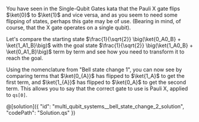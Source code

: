 You have seen in the Single-Qubit Gates kata that the Pauli X gate flips $\ket{0}$ to $\ket{1}$ and vice versa, and as you seem to need some flipping of states, perhaps this gate may be of use. (Bearing in mind, of course, that the X gate operates on a single qubit).

Let's compare the starting state $\frac{1}{\sqrt{2}} \big(\ket{0_A0_B} + \ket{1_A1_B}\big)$ with the goal state $\frac{1}{\sqrt{2}} \big(\ket{1_A0_B} + \ket{0_A1_B}\big)$ term by term and see how you need to transform it to reach the goal.

Using the nomenclature from "Bell state change  1", you can now see by comparing terms that $\ket{0_{A}}$ has flipped to $\ket{1_A}$ to get the first term, and $\ket{1_{A}}$ has flipped to $\ket{0_A}$ to get the second term. This allows you to say that the correct gate to use is Pauli X, applied to `qs[0]`.

@[solution]({
"id": "multi_qubit_systems__bell_state_change_2_solution",
"codePath": "Solution.qs"
})
